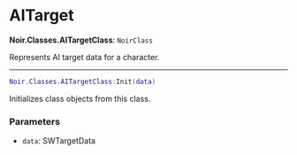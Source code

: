 # AITarget

**Noir.Classes.AITargetClass**: `NoirClass`

Represents AI target data for a character.

---

```lua
Noir.Classes.AITargetClass:Init(data)
```
Initializes class objects from this class.

### Parameters
- `data`: SWTargetData